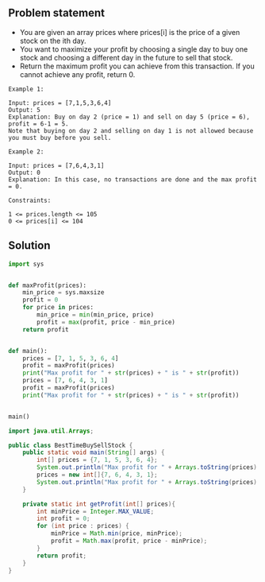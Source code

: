 ## Problem statement

- You are given an array prices where prices[i] is the price of a given stock on the ith day.
- You want to maximize your profit by choosing a single day to buy one stock and choosing a different day in the future to sell that stock.
- Return the maximum profit you can achieve from this transaction. If you cannot achieve any profit, return 0.
```
Example 1:

Input: prices = [7,1,5,3,6,4]
Output: 5
Explanation: Buy on day 2 (price = 1) and sell on day 5 (price = 6), profit = 6-1 = 5.
Note that buying on day 2 and selling on day 1 is not allowed because you must buy before you sell.
```
```
Example 2:

Input: prices = [7,6,4,3,1]
Output: 0
Explanation: In this case, no transactions are done and the max profit = 0.
```
```
Constraints:

1 <= prices.length <= 105
0 <= prices[i] <= 104
```

## Solution
```python
import sys


def maxProfit(prices):
    min_price = sys.maxsize
    profit = 0
    for price in prices:
        min_price = min(min_price, price)
        profit = max(profit, price - min_price)
    return profit


def main():
    prices = [7, 1, 5, 3, 6, 4]
    profit = maxProfit(prices)
    print("Max profit for " + str(prices) + " is " + str(profit))
    prices = [7, 6, 4, 3, 1]
    profit = maxProfit(prices)
    print("Max profit for " + str(prices) + " is " + str(profit))


main()
```
```java
import java.util.Arrays;

public class BestTimeBuySellStock {
    public static void main(String[] args) {
        int[] prices = {7, 1, 5, 3, 6, 4};
        System.out.println("Max profit for " + Arrays.toString(prices) + " is " + getProfit(prices));
        prices = new int[]{7, 6, 4, 3, 1};
        System.out.println("Max profit for " + Arrays.toString(prices) + " is " + getProfit(prices));
    }

    private static int getProfit(int[] prices){
        int minPrice = Integer.MAX_VALUE;
        int profit = 0;
        for (int price : prices) {
            minPrice = Math.min(price, minPrice);
            profit = Math.max(profit, price - minPrice);
        }
        return profit;
    }
}
```
